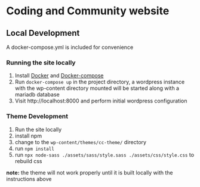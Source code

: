 # Coding and Community website

## Local Development 

A docker-compose.yml is included for convenience

### Running the site locally

1. Install [Docker](https://docs.docker.com/install/) and [Docker-compose](https://docs.docker.com/compose/install/)
2. Run `docker-compose up` in the project directory, a wordpress instance with the wp-content directory mounted will be started along with a mariadb database
3. Visit http://localhost:8000 and perform initial wordpress configuration

### Theme Development

1. Run the site locally
2. install npm
3. change to the `wp-content/themes/cc-theme/` directory
4. run `npm install`
5. run `npx node-sass ./assets/sass/style.sass ./assets/css/style.css` to rebuild css

**note:** the theme will not work properly until it is built locally with the instructions above

